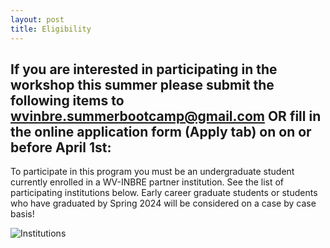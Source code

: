 ```yaml
---
layout: post
title: Eligibility
---
```


## If you are interested in participating in the workshop this summer please submit the following items to wvinbre.summerbootcamp@gmail.com OR fill in the online application form (Apply tab) on on or before April 1st:

To participate in this program you must be an undergraduate student currently enrolled in a WV-INBRE partner institution. See the list of participating institutions below.
Early career graduate students or students who have graduated by Spring 2024 will be considered on a case by case basis!

![Institutions](/assets/img/path.jpg)


